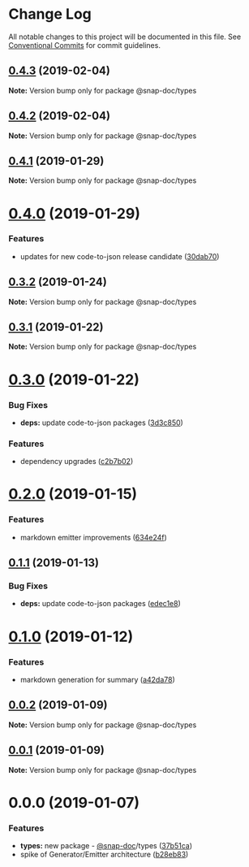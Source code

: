 # Change Log

All notable changes to this project will be documented in this file.
See [Conventional Commits](https://conventionalcommits.org) for commit guidelines.

## [0.4.3](https://github.com/snap-doc/snap-doc/compare/@snap-doc/types@0.4.2...@snap-doc/types@0.4.3) (2019-02-04)

**Note:** Version bump only for package @snap-doc/types





## [0.4.2](https://github.com/snap-doc/snap-doc/compare/@snap-doc/types@0.4.1...@snap-doc/types@0.4.2) (2019-02-04)

**Note:** Version bump only for package @snap-doc/types





## [0.4.1](https://github.com/snap-doc/snap-doc/compare/@snap-doc/types@0.4.0...@snap-doc/types@0.4.1) (2019-01-29)

**Note:** Version bump only for package @snap-doc/types





# [0.4.0](https://github.com/snap-doc/snap-doc/compare/@snap-doc/types@0.3.2...@snap-doc/types@0.4.0) (2019-01-29)


### Features

* updates for new code-to-json release candidate ([30dab70](https://github.com/snap-doc/snap-doc/commit/30dab70))





## [0.3.2](https://github.com/snap-doc/snap-doc/compare/@snap-doc/types@0.3.1...@snap-doc/types@0.3.2) (2019-01-24)

**Note:** Version bump only for package @snap-doc/types





## [0.3.1](https://github.com/snap-doc/snap-doc/compare/@snap-doc/types@0.3.0...@snap-doc/types@0.3.1) (2019-01-22)

**Note:** Version bump only for package @snap-doc/types





# [0.3.0](https://github.com/snap-doc/snap-doc/compare/@snap-doc/types@0.2.0...@snap-doc/types@0.3.0) (2019-01-22)


### Bug Fixes

* **deps:** update code-to-json packages ([3d3c850](https://github.com/snap-doc/snap-doc/commit/3d3c850))


### Features

* dependency upgrades ([c2b7b02](https://github.com/snap-doc/snap-doc/commit/c2b7b02))





# [0.2.0](https://github.com/snap-doc/snap-doc/compare/@snap-doc/types@0.1.1...@snap-doc/types@0.2.0) (2019-01-15)


### Features

* markdown emitter improvements ([634e24f](https://github.com/snap-doc/snap-doc/commit/634e24f))





## [0.1.1](https://github.com/snap-doc/snap-doc/compare/@snap-doc/types@0.1.0...@snap-doc/types@0.1.1) (2019-01-13)


### Bug Fixes

* **deps:** update code-to-json packages ([edec1e8](https://github.com/snap-doc/snap-doc/commit/edec1e8))





# [0.1.0](https://github.com/snap-doc/snap-doc/compare/@snap-doc/types@0.0.2...@snap-doc/types@0.1.0) (2019-01-12)


### Features

* markdown generation for summary ([a42da78](https://github.com/snap-doc/snap-doc/commit/a42da78))





## [0.0.2](https://github.com/snap-doc/snap-doc/compare/@snap-doc/types@0.0.1...@snap-doc/types@0.0.2) (2019-01-09)

**Note:** Version bump only for package @snap-doc/types





## [0.0.1](https://github.com/snap-doc/snap-doc/compare/@snap-doc/types@0.0.0...@snap-doc/types@0.0.1) (2019-01-09)

**Note:** Version bump only for package @snap-doc/types





# 0.0.0 (2019-01-07)


### Features

* **types:** new package - [@snap-doc](https://github.com/snap-doc)/types ([37b51ca](https://github.com/snap-doc/snap-doc/commit/37b51ca))
* spike of Generator/Emitter architecture ([b28eb83](https://github.com/snap-doc/snap-doc/commit/b28eb83))
